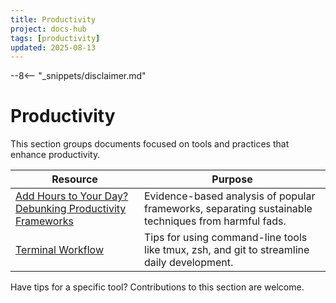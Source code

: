 ```yaml
---
title: Productivity
project: docs-hub
tags: [productivity]
updated: 2025-08-13
---
```


--8<-- "_snippets/disclaimer.md"

# Productivity

This section groups documents focused on tools and practices that enhance productivity.

| Resource | Purpose |
| --- | --- |
| [Add Hours to Your Day? Debunking Productivity Frameworks](../non-ai-research/add-hours-to-your-day.md) | Evidence-based analysis of popular frameworks, separating sustainable techniques from harmful fads. |
| [Terminal Workflow](../terminal-workflow/index.md) | Tips for using command-line tools like tmux, zsh, and git to streamline daily development. |

Have tips for a specific tool? Contributions to this section are welcome.

